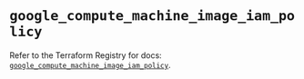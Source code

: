 # `google_compute_machine_image_iam_policy`

Refer to the Terraform Registry for docs: [`google_compute_machine_image_iam_policy`](https://registry.terraform.io/providers/hashicorp/google-beta/6.35.0/docs/resources/google_compute_machine_image_iam_policy).
